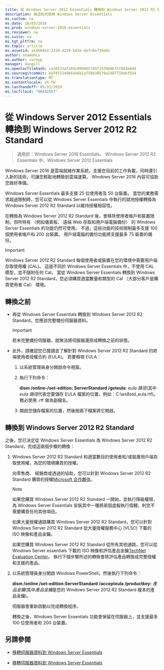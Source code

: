 ```yaml
---
title: 從 Windows Server 2012 Essentials 轉換到 Windows Server 2012 R2 Standard
description: 描述如何使用 Windows Server Essentials
ms.custom: na
ms.date: 10/03/2016
ms.prod: windows-server-2016-essentials
ms.reviewer: na
ms.suite: na
ms.tgt_pltfrm: na
ms.topic: article
ms.assetid: a14689e3-2310-4229-bd3e-dafc0e739e02
author: nnamuhcs
ms.author: coreyp
manager: dongill
ms.openlocfilehash: ca36533af169c899865789f153960bf5f0dda684
ms.sourcegitcommit: eaf071249b6eb6b1a758b38579a2d87710abfb54
ms.translationtype: MT
ms.contentlocale: zh-TW
ms.lasthandoff: 05/31/2019
ms.locfileid: "66432557"
---
```

# <a name="transition-from-windows-server-essentials-to-windows-server-2012-r2-standard"></a>從 Windows Server 2012 Essentials 轉換到 Windows Server 2012 R2 Standard

>適用於：Windows Server 2016 Essentials、 Windows Server 2012 R2 Essentials 中，Windows Server 2012 Essentials

Windows Server 2016 是雲端就緒作業系統，支援您目前的工作負載，同時還引入新的技術，可讓您輕鬆地轉換到雲端運算。 Windows Server 2016 內容可協助您做好準備。

 Windows Server Essentials 最多支援 25 位使用者及 50 台裝置。 當您的業務需求超過限制時，您可以從 Windows Server Essentials 中執行的就地授權轉換為 Windows Server 2012 R2 Standard 以維持授權相容性。  
  
 在轉換為 Windows Server 2012 R2 Standard 後，會移除使用者帳戶和裝置限制，但所特有 （例如儀表板、 遠端 Web 存取和用戶端電腦備份） 的 Windows Server Essentials 的功能仍然可使用。 不過，這些功能的技術限制最多支援 100 個使用者帳戶和 200 台裝置。 用戶端電腦的備份功能將支援最多 75 裝置的備份。  
  
> [!IMPORTANT]
>   Windows Server 2012 R2 Standard 每個使用者或裝置在您的環境中需要用戶端存取使用權 (CAL)。 這是不同於 Windows Server Essentials 中，不使用 CAL 模型，並不隨附任何 Cal。 當從 Windows Server Essentials 轉換到 Windows Server 2012 R2 Standard，您必須購買適當數量和類型的 Cal （大部分客戶是購買使用者 Cal） 環境。  
  
## <a name="before-the-transition"></a>轉換之前  
  
-   再從 Windows Server Essentials 轉換到 Windows Server 2012 R2 Standard，您應該完整備份伺服器資料。  
  
    > [!IMPORTANT]
    >  若未完整備份伺服器，就無法將伺服器還原成轉換之前的狀態。  
  
-   此外，請確認您已閱讀並了解針對 Windows Server 2012 R2 Standard 的終端使用者授權合約 (EULA)。 若要檢視 EULA：  
  
    1.  以系統管理員身分開啟命令視窗。  
  
    2.  執行下列命令：  
  
         **dism /online-/set-edition: ServerStandard /geteula:** *eula 路徑*(其中*eula 路徑*代表您要儲存 EULA 檔案的位置，例如：C:\ws8std_eula.rtf)。 務必使用 .rtf 做為副檔名。  
  
    3.  開啟您儲存檔案的位置，然後按兩下檔案將它開啟。  
  
## <a name="transition-to--windows-server-2012-r2-standard"></a>轉換到 Windows Server 2012 R2 Standard  
 之後，您已決定從 Windows Server Essentials 為 Windows Server 2012 R2 Standard，完成這兩個步驟的轉換：  
  
1. Windows Server 2012 R2 Standard 和適當數目的使用者和/或裝置用戶端存取使用權，為您的環境購買的授權。  
  
    向零售商、 經銷商或透過的協助，您可以針對 Windows Server 2012 R2 Standard 購買的授權[Microsoft 合作夥伴](https://pinpoint.microsoft.com/SelectCulture.aspx)。  
  
   > [!NOTE]
   >  如果您購買 Windows Server 2012 R2 Standard 一開始，並執行降級權限，為 Windows Server Essentials 安裝其中一種將兩個虛擬執行個體，則您不需要購買任何其他項目。  
   >   
   >  如果大量授權通路購買 Windows Server 2012 R2 Standard，您可以針對 Windows Server 2012 R2 Standard 從大量授權服務中心 (VLSC) 下載的 ISO 映像和產品金鑰。  
   >   
   >  如果您購買 Windows Server 2012 R2 Standard 從所有其他通路，您可以從 Windows Server essentials 下載的 ISO 映像和評估產品金鑰[TechNet Evaluation Center](https://technet.microsoft.com/evalcenter/jj659306.aspx)。 執行下個步驟所述的轉換會將評估產品轉換成完整授權和支援的產品。  
  
2. 以系統管理員身分開啟 Windows PowerShell，然後執行下列命令：  
  
    **dism /online /set-edition:ServerStandard /accepteula /productkey:** *產品金鑰*(其中*產品金鑰*是您的 Windows Server 2012 R2 Standard 複本的產品金鑰)。  
  
    伺服器會重新啟動以完成轉換程序。  
  
   轉換之後，Windows Server Essentials 功能會保留在伺服器上，並支援最多 100 位使用者和 200 台裝置。  
  
## <a name="see-also"></a>另請參閱  
  

-   [移轉伺服器資料到 Windows Server Essentials](Migrate-Server-Data-to-Windows-Server-Essentials.md)

-   [移轉伺服器資料到 Windows Server Essentials](../migrate/Migrate-Server-Data-to-Windows-Server-Essentials.md)

